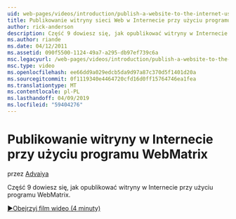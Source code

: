 ```yaml
---
uid: web-pages/videos/introduction/publish-a-website-to-the-internet-using-webmatrix
title: Publikowanie witryny sieci Web w Internecie przy użyciu programu WebMatrix | Dokumentacja firmy Microsoft
author: rick-anderson
description: Część 9 dowiesz się, jak opublikować witryny w Internecie przy użyciu programu WebMatrix.
ms.author: riande
ms.date: 04/12/2011
ms.assetid: 090f5500-1124-49a7-a295-db97ef739c6a
msc.legacyurl: /web-pages/videos/introduction/publish-a-website-to-the-internet-using-webmatrix
msc.type: video
ms.openlocfilehash: ee66dd9a029edcb5da9d97a87c370d5f1401d20a
ms.sourcegitcommit: 0f1119340e4464720cfd16d0ff15764746ea1fea
ms.translationtype: MT
ms.contentlocale: pl-PL
ms.lasthandoff: 04/09/2019
ms.locfileid: "59404276"
---
```

# <a name="publish-a-website-to-the-internet-using-webmatrix"></a>Publikowanie witryny w Internecie przy użyciu programu WebMatrix

przez [Advaiya](https://twitter.com/Advaiyasolns)

Część 9 dowiesz się, jak opublikować witryny w Internecie przy użyciu programu WebMatrix.

[&#9654;Obejrzyj film wideo (4 minuty)](https://channel9.msdn.com/Blogs/ASP-NET-Site-Videos/publish-a-website-to-the-internet-using-webmatrix)
